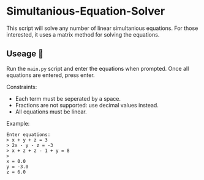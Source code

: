 # Simultanious-Equation-Solver

This script will solve any number of linear simultanious equations.
For those interested, it uses a matrix method for solving the equations.

## Useage :wrench:

Run the `main.py` script and enter the equations when prompted.
Once all equations are entered, press enter.

Constraints:
- Each term must be seperated by a space.
- Fractions are not supported: use decimal values instead.
- All equations must be linear.

Example:

    Enter equations: 
    > x + y + z = 3
    > 2x - y - z = -3
    > x + z + z - 1 + y = 8
    > 
    x = 0.0
    y = -3.0
    z = 6.0